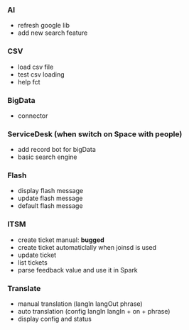 ### AI
* refresh google lib
* add new search feature

### CSV
* load csv file
* test csv loading
* help fct

### BigData
* connector

### ServiceDesk (when switch on Space with people)
* add record bot for bigData
* basic search engine

### Flash
* display flash message
* update flash message
* default flash message

### ITSM
* create ticket manual: **bugged**
* create ticket automaticlally when joinsd is used
* update ticket
* list tickets
* parse feedback value and use it in Spark

### Translate
* manual translation (langIn langOut phrase)
* auto translation (config langIn langIn + on + phrase)
* display config and status
